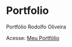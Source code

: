 # Portfolio
 Portfólio Rodolfo Oliveira

 
Acesse: <a href="https://orodolfodev.github.io/Portfolio/">Meu Portfólio</a>
